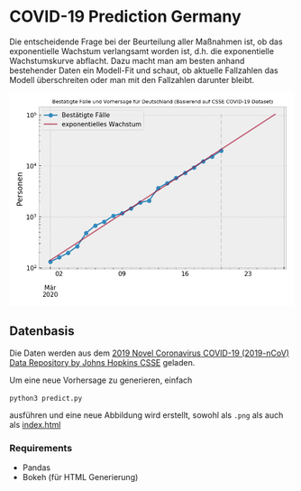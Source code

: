 # COVID-19 Prediction Germany

Die entscheidende Frage bei der Beurteilung aller Maßnahmen ist, ob das exponentielle Wachstum verlangsamt worden ist, d.h. die exponentielle Wachstumskurve abflacht. Dazu macht man am besten anhand bestehender Daten ein Modell-Fit und schaut, ob aktuelle Fallzahlen das Modell überschreiten oder man mit den Fallzahlen darunter bleibt.

![Vorhersage](2020-03-20-Germany-Covid19-Prediction.png)

## Datenbasis

Die Daten werden aus dem [2019 Novel Coronavirus COVID-19 (2019-nCoV) Data Repository by Johns Hopkins CSSE](https://github.com/CSSEGISandData/COVID-19) geladen.

Um eine neue Vorhersage zu generieren, einfach

`python3 predict.py`

ausführen und eine neue Abbildung wird erstellt, sowohl als `.png` als auch als [index.html](index.html)


### Requirements

* Pandas
* Bokeh (für HTML Generierung)